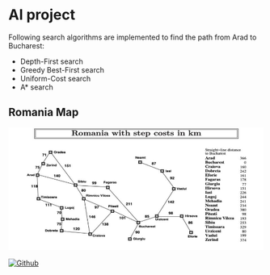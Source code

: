 # AI project

Following  search algorithms are implemented to find the path from Arad to Bucharest:

-  Depth-First search
- Greedy Best-First search
- Uniform-Cost search
- A* search

## Romania Map

![Romania_with_step_cost_diagram](./readme_images/Romania_with_step_cost_diagram.JPG)


[![Github](https://img.shields.io/badge/GitHub-100000?style=for-the-badge&logo=github&logoColor=white)](https://github.com/yug-am/)